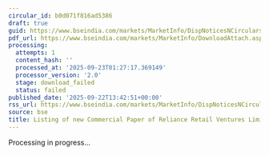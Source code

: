 ```yaml
---
circular_id: b0d071f816ad5386
draft: true
guid: https://www.bseindia.com/markets/MarketInfo/DispNoticesNCirculars.aspx?Noticeid={E737A723-92E4-4664-B4AA-97F4D82EAD98}&noticeno=20250922-46&dt=09/22/2025&icount=46&totcount=58&flag=0
pdf_url: https://www.bseindia.com/markets/MarketInfo/DownloadAttach.aspx?id=20250922-46&attachedId=
processing:
  attempts: 1
  content_hash: ''
  processed_at: '2025-09-23T01:27:17.369149'
  processor_version: '2.0'
  stage: download_failed
  status: failed
published_date: '2025-09-22T13:42:51+00:00'
rss_url: https://www.bseindia.com/markets/MarketInfo/DispNoticesNCirculars.aspx?Noticeid={E737A723-92E4-4664-B4AA-97F4D82EAD98}&noticeno=20250922-46&dt=09/22/2025&icount=46&totcount=58&flag=0
source: bse
title: Listing of new Commercial Paper of Reliance Retail Ventures Limited
---
```


Processing in progress...